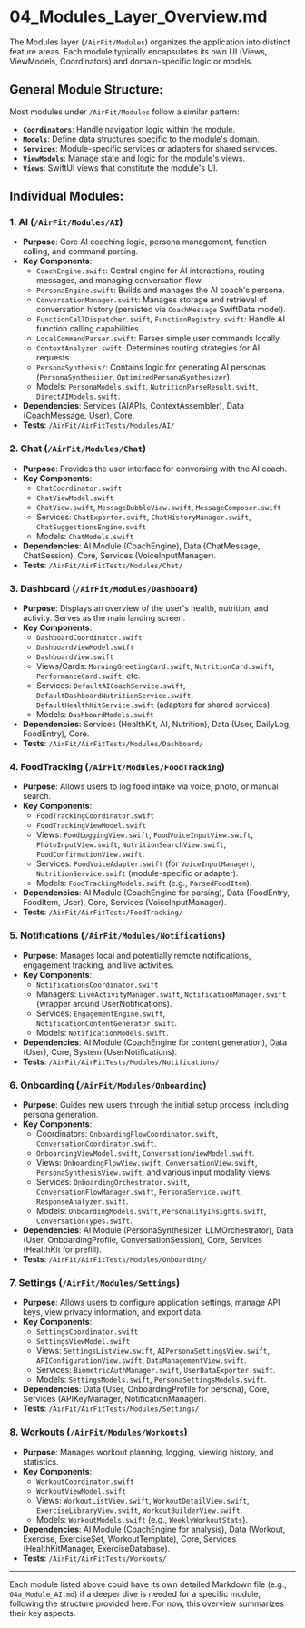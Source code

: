 # 04_Modules_Layer_Overview.md

The Modules layer (`/AirFit/Modules`) organizes the application into distinct feature areas. Each module typically encapsulates its own UI (Views, ViewModels, Coordinators) and domain-specific logic or models.

## General Module Structure:

Most modules under `/AirFit/Modules` follow a similar pattern:

*   **`Coordinators`**: Handle navigation logic within the module.
*   **`Models`**: Define data structures specific to the module's domain.
*   **`Services`**: Module-specific services or adapters for shared services.
*   **`ViewModels`**: Manage state and logic for the module's views.
*   **`Views`**: SwiftUI views that constitute the module's UI.

## Individual Modules:

### 1. AI (`/AirFit/Modules/AI`)
*   **Purpose**: Core AI coaching logic, persona management, function calling, and command parsing.
*   **Key Components**:
    *   `CoachEngine.swift`: Central engine for AI interactions, routing messages, and managing conversation flow.
    *   `PersonaEngine.swift`: Builds and manages the AI coach's persona.
    *   `ConversationManager.swift`: Manages storage and retrieval of conversation history (persisted via `CoachMessage` SwiftData model).
    *   `FunctionCallDispatcher.swift`, `FunctionRegistry.swift`: Handle AI function calling capabilities.
    *   `LocalCommandParser.swift`: Parses simple user commands locally.
    *   `ContextAnalyzer.swift`: Determines routing strategies for AI requests.
    *   `PersonaSynthesis/`: Contains logic for generating AI personas (`PersonaSynthesizer`, `OptimizedPersonaSynthesizer`).
    *   Models: `PersonaModels.swift`, `NutritionParseResult.swift`, `DirectAIModels.swift`.
*   **Dependencies**: Services (AIAPIs, ContextAssembler), Data (CoachMessage, User), Core.
*   **Tests**: `/AirFit/AirFitTests/Modules/AI/`

### 2. Chat (`/AirFit/Modules/Chat`)
*   **Purpose**: Provides the user interface for conversing with the AI coach.
*   **Key Components**:
    *   `ChatCoordinator.swift`
    *   `ChatViewModel.swift`
    *   `ChatView.swift`, `MessageBubbleView.swift`, `MessageComposer.swift`
    *   Services: `ChatExporter.swift`, `ChatHistoryManager.swift`, `ChatSuggestionsEngine.swift`
    *   Models: `ChatModels.swift`
*   **Dependencies**: AI Module (CoachEngine), Data (ChatMessage, ChatSession), Core, Services (VoiceInputManager).
*   **Tests**: `/AirFit/AirFitTests/Modules/Chat/`

### 3. Dashboard (`/AirFit/Modules/Dashboard`)
*   **Purpose**: Displays an overview of the user's health, nutrition, and activity. Serves as the main landing screen.
*   **Key Components**:
    *   `DashboardCoordinator.swift`
    *   `DashboardViewModel.swift`
    *   `DashboardView.swift`
    *   Views/Cards: `MorningGreetingCard.swift`, `NutritionCard.swift`, `PerformanceCard.swift`, etc.
    *   Services: `DefaultAICoachService.swift`, `DefaultDashboardNutritionService.swift`, `DefaultHealthKitService.swift` (adapters for shared services).
    *   Models: `DashboardModels.swift`
*   **Dependencies**: Services (HealthKit, AI, Nutrition), Data (User, DailyLog, FoodEntry), Core.
*   **Tests**: `/AirFit/AirFitTests/Modules/Dashboard/`

### 4. FoodTracking (`/AirFit/Modules/FoodTracking`)
*   **Purpose**: Allows users to log food intake via voice, photo, or manual search.
*   **Key Components**:
    *   `FoodTrackingCoordinator.swift`
    *   `FoodTrackingViewModel.swift`
    *   Views: `FoodLoggingView.swift`, `FoodVoiceInputView.swift`, `PhotoInputView.swift`, `NutritionSearchView.swift`, `FoodConfirmationView.swift`.
    *   Services: `FoodVoiceAdapter.swift` (for `VoiceInputManager`), `NutritionService.swift` (module-specific or adapter).
    *   Models: `FoodTrackingModels.swift` (e.g., `ParsedFoodItem`).
*   **Dependencies**: AI Module (CoachEngine for parsing), Data (FoodEntry, FoodItem, User), Core, Services (VoiceInputManager).
*   **Tests**: `/AirFit/AirFitTests/FoodTracking/`

### 5. Notifications (`/AirFit/Modules/Notifications`)
*   **Purpose**: Manages local and potentially remote notifications, engagement tracking, and live activities.
*   **Key Components**:
    *   `NotificationsCoordinator.swift`
    *   Managers: `LiveActivityManager.swift`, `NotificationManager.swift` (wrapper around UserNotifications).
    *   Services: `EngagementEngine.swift`, `NotificationContentGenerator.swift`.
    *   Models: `NotificationModels.swift`.
*   **Dependencies**: AI Module (CoachEngine for content generation), Data (User), Core, System (UserNotifications).
*   **Tests**: `/AirFit/AirFitTests/Modules/Notifications/`

### 6. Onboarding (`/AirFit/Modules/Onboarding`)
*   **Purpose**: Guides new users through the initial setup process, including persona generation.
*   **Key Components**:
    *   Coordinators: `OnboardingFlowCoordinator.swift`, `ConversationCoordinator.swift`.
    *   `OnboardingViewModel.swift`, `ConversationViewModel.swift`.
    *   Views: `OnboardingFlowView.swift`, `ConversationView.swift`, `PersonaSynthesisView.swift`, and various input modality views.
    *   Services: `OnboardingOrchestrator.swift`, `ConversationFlowManager.swift`, `PersonaService.swift`, `ResponseAnalyzer.swift`.
    *   Models: `OnboardingModels.swift`, `PersonalityInsights.swift`, `ConversationTypes.swift`.
*   **Dependencies**: AI Module (PersonaSynthesizer, LLMOrchestrator), Data (User, OnboardingProfile, ConversationSession), Core, Services (HealthKit for prefill).
*   **Tests**: `/AirFit/AirFitTests/Modules/Onboarding/`

### 7. Settings (`/AirFit/Modules/Settings`)
*   **Purpose**: Allows users to configure application settings, manage API keys, view privacy information, and export data.
*   **Key Components**:
    *   `SettingsCoordinator.swift`
    *   `SettingsViewModel.swift`
    *   Views: `SettingsListView.swift`, `AIPersonaSettingsView.swift`, `APIConfigurationView.swift`, `DataManagementView.swift`.
    *   Services: `BiometricAuthManager.swift`, `UserDataExporter.swift`.
    *   Models: `SettingsModels.swift`, `PersonaSettingsModels.swift`.
*   **Dependencies**: Data (User, OnboardingProfile for persona), Core, Services (APIKeyManager, NotificationManager).
*   **Tests**: `/AirFit/AirFitTests/Modules/Settings/`

### 8. Workouts (`/AirFit/Modules/Workouts`)
*   **Purpose**: Manages workout planning, logging, viewing history, and statistics.
*   **Key Components**:
    *   `WorkoutCoordinator.swift`
    *   `WorkoutViewModel.swift`
    *   Views: `WorkoutListView.swift`, `WorkoutDetailView.swift`, `ExerciseLibraryView.swift`, `WorkoutBuilderView.swift`.
    *   Models: `WorkoutModels.swift` (e.g., `WeeklyWorkoutStats`).
*   **Dependencies**: AI Module (CoachEngine for analysis), Data (Workout, Exercise, ExerciseSet, WorkoutTemplate), Core, Services (HealthKitManager, ExerciseDatabase).
*   **Tests**: `/AirFit/AirFitTests/Workouts/`

---
Each module listed above could have its own detailed Markdown file (e.g., `04a_Module_AI.md`) if a deeper dive is needed for a specific module, following the structure provided here. For now, this overview summarizes their key aspects.